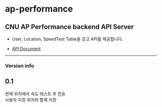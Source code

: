 # ap-performance


## CNU AP Performance backend API Server

- User, Location, SpeedTest Table을 갖고
API를 제공합니다.

- [API Document](http://notYetImplemented)



---

<!-- ### Links

+ [Sails framework documentation](https://sailsjs.com/get-started)
+ [Version notes / upgrading](https://sailsjs.com/documentation/upgrading)
+ [Deployment tips](https://sailsjs.com/documentation/concepts/deployment)
+ [Community support options](https://sailsjs.com/support)
+ [Professional / enterprise options](https://sailsjs.com/enterprise) -->


### Version info
## 0.1 <br>
현재 위치에서 속도 테스트 후 전송 <br>
사용자 지정 위치와 함께 저장
